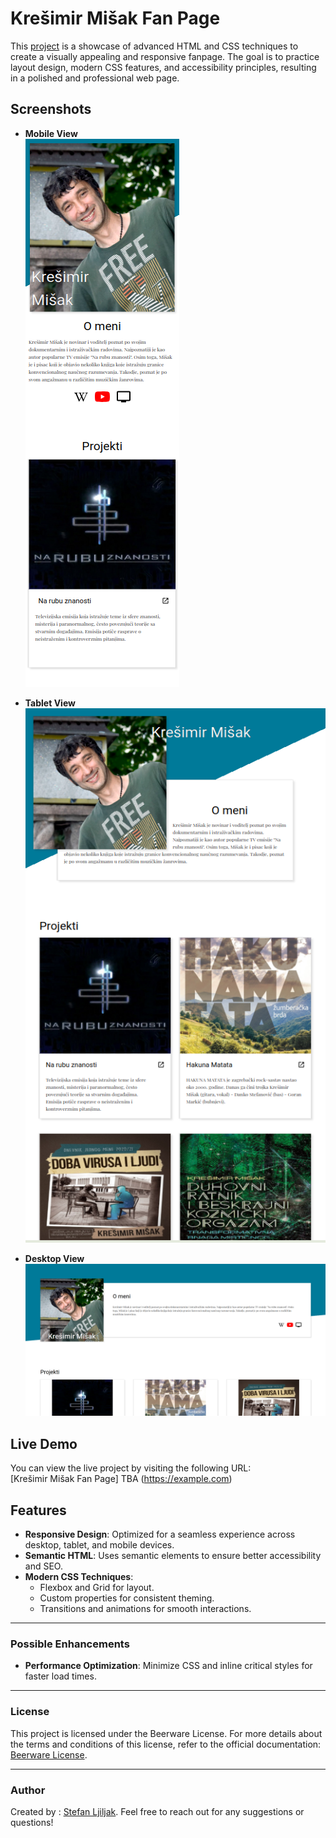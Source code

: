 # Krešimir Mišak Fan Page

This [project](https://www.theodinproject.com/lessons/node-path-advanced-html-and-css-homepage) is a showcase of advanced HTML and CSS techniques to create a visually appealing and responsive fanpage. The goal is to practice layout design, modern CSS features, and accessibility principles, resulting in a polished and professional web page.

## Screenshots

- **Mobile View**  
  ![Mobile Screenshot](screenshot_mobile.png)

- **Tablet View**  
  ![Tablet Screenshot](screenshot_tablet.png)

- **Desktop View**  
  ![Desktop Screenshot](screenshot_desktop.png)

## Live Demo

You can view the live project by visiting the following URL:  
[Krešimir Mišak Fan Page] TBA (https://example.com)

## Features

- **Responsive Design**: Optimized for a seamless experience across desktop, tablet, and mobile devices.
- **Semantic HTML**: Uses semantic elements to ensure better accessibility and SEO.
- **Modern CSS Techniques**:
  - Flexbox and Grid for layout.
  - Custom properties for consistent theming.
  - Transitions and animations for smooth interactions.

---

### Possible Enhancements

- **Performance Optimization**: Minimize CSS and inline critical styles for faster load times.

---

### License

This project is licensed under the Beerware License. For more details about the terms and conditions of this license, refer to the official documentation: [Beerware License](https://people.freebsd.org/~phk/).

---

### Author

Created by : [Stefan Ljiljak](www.linkedin.com/in/stefan-ljiljak/). Feel free to reach out for any suggestions or questions!
